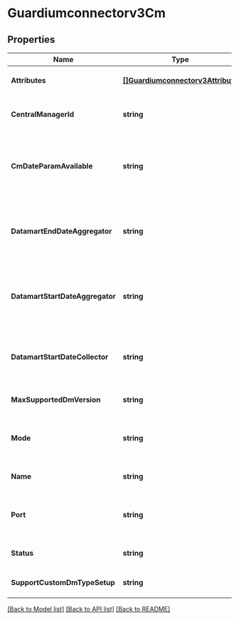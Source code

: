# Guardiumconnectorv3Cm

## Properties
Name | Type | Description | Notes
------------ | ------------- | ------------- | -------------
**Attributes** | [**[]Guardiumconnectorv3Attribute**](guardiumconnectorv3Attribute.md) | Central Manager attributes. | [optional] [default to null]
**CentralManagerId** | **string** | Central Manager hostname or ip. | [optional] [default to null]
**CmDateParamAvailable** | **string** | Flag check if CM can handle setting start end date for aggregator dm export. | [optional] [default to null]
**DatamartEndDateAggregator** | **string** | Initial start date for streaming historical datamart from GDP aggregator. | [optional] [default to null]
**DatamartStartDateAggregator** | **string** | Initial start date for streaming historical datamart from GDP aggregator. | [optional] [default to null]
**DatamartStartDateCollector** | **string** | Initial start date for streaming historical datamart from GDP. | [optional] [default to null]
**MaxSupportedDmVersion** | **string** |  | [optional] [default to null]
**Mode** | **string** | Flag to determine if GI supports push or pull mode. | [optional] [default to null]
**Name** | **string** | Central Manager name. | [optional] [default to null]
**Port** | **string** | Port used to communicate with the Central Manager. | [optional] [default to null]
**Status** | **string** | Central Manager status. | [optional] [default to null]
**SupportCustomDmTypeSetup** | **string** |  | [optional] [default to null]

[[Back to Model list]](../README.md#documentation-for-models) [[Back to API list]](../README.md#documentation-for-api-endpoints) [[Back to README]](../README.md)

